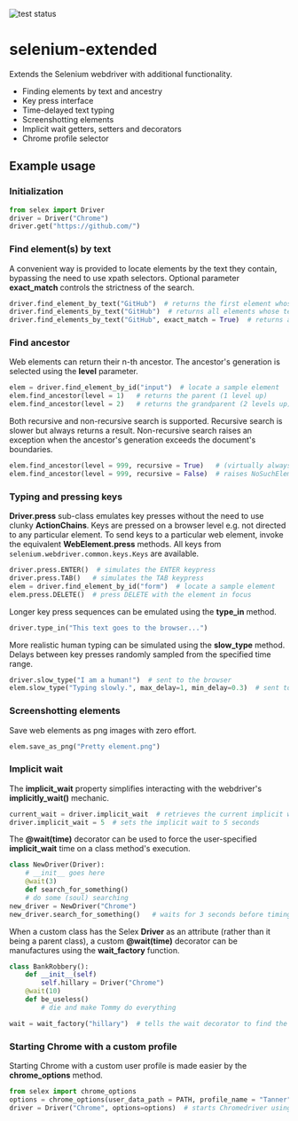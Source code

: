 ![test status](https://github.com/mzaja/selenium-extended/actions/workflows/ci.yml/badge.svg)


# selenium-extended
 Extends the Selenium webdriver with additional functionality.
 - Finding elements by text and ancestry
 - Key press interface
 - Time-delayed text typing
 - Screenshotting elements
 - Implicit wait getters, setters and decorators
 - Chrome profile selector

## Example usage
### Initialization
```python
from selex import Driver
driver = Driver("Chrome")
driver.get("https://github.com/")
```
### Find element(s) by text
A convenient way is provided to locate elements by the text they contain, bypassing the need to use xpath selectors. Optional parameter **exact_match** controls the strictness of the search.
```python
driver.find_element_by_text("GitHub")  # returns the first element whose text contains the phrase "GitHub"
driver.find_elements_by_text("GitHub")  # returns all elements whose text contains the phrase "GitHub"
driver.find_elements_by_text("GitHub", exact_match = True)  # returns all elements whose text is precisely "GitHub"
```
### Find ancestor
Web elements can return their n-th ancestor. The ancestor's generation is selected using the **level** parameter. 
```python
elem = driver.find_element_by_id("input")  # locate a sample element
elem.find_ancestor(level = 1)	# returns the parent (1 level up)
elem.find_ancestor(level = 2)	# returns the grandparent (2 levels up)
```
Both recursive and non-recursive search is supported. Recursive search is slower but always returns a result. Non-recursive search raises an exception when the ancestor's generation exceeds the document's boundaries.
```python
elem.find_ancestor(level = 999, recursive = True)	# (virtually always) returns the whole web page
elem.find_ancestor(level = 999, recursive = False)	# raises NoSuchElementException
```
### Typing and pressing keys
**Driver.press** sub-class emulates key presses without the need to use clunky **ActionChains**. Keys are pressed on a browser level e.g. not directed to any particular element. To send keys to a particular web element, invoke the equivalent **WebElement.press** methods. All keys from `selenium.webdriver.common.keys.Keys` are available.
```python
driver.press.ENTER()  # simulates the ENTER keypress
driver.press.TAB()	 # simulates the TAB keypress
elem = driver.find_element_by_id("form")  # locate a sample element
elem.press.DELETE()	 # press DELETE with the element in focus
```
Longer key press sequences can be emulated using the **type_in** method.
```python
driver.type_in("This text goes to the browser...")
```
More realistic human typing can be simulated using the **slow_type** method. Delays between key presses randomly sampled from the specified time range.
```python
driver.slow_type("I am a human!")  # sent to the browser
elem.slow_type("Typing slowly.", max_delay=1, min_delay=0.3)  # sent to the element with additional parameters
```
### Screenshotting elements
Save web elements as png images with zero effort.
```python
elem.save_as_png("Pretty element.png")
```
### Implicit wait
The **implicit_wait** property simplifies interacting with the webdriver's **implicitly_wait()** mechanic.
```python
current_wait = driver.implicit_wait  # retrieves the current implicit wait time setting
driver.implicit_wait = 5  # sets the implicit wait to 5 seconds
```
The **@wait(time)** decorator can be used to force the user-specified **implicit_wait** time on a class method's execution.
```python
class NewDriver(Driver):
	# __init__ goes here
	@wait(3)
	def search_for_something()
	# do some (soul) searching
new_driver = NewDriver("Chrome")
new_driver.search_for_something()	# waits for 3 seconds before timing out
```
When a custom class has the Selex **Driver** as an attribute (rather than it being a parent class), a custom **@wait(time)** decorator can be manufactures using the **wait_factory** function.
```python
class BankRobbery():
	def __init__(self)
		self.hillary = Driver("Chrome")
	@wait(10)
	def be_useless()
		# die and make Tommy do everything

wait = wait_factory("hillary")  # tells the wait decorator to find the Driver instance at self.hillary
```
### Starting Chrome with a custom profile
Starting Chrome with a custom user profile is made easier by the **chrome_options** method.
```python
from selex import chrome_options
options = chrome_options(user_data_path = PATH, profile_name = "Tanner")  # PATH points to '...\Google\Chrome\User Data'
driver = Driver("Chrome", options=options)  # starts Chromedriver using the custom profile
```
